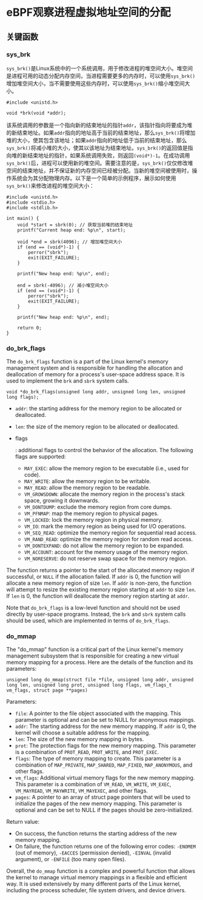 # eBPF观察进程虚拟地址空间的分配

## 关键函数

### sys_brk

`sys_brk()`是Linux系统中的一个系统调用，用于修改进程的堆空间大小。堆空间是进程可用的动态分配内存空间，当进程需要更多的内存时，可以使用`sys_brk()`增加堆空间大小，当不需要使用这些内存时，可以使用`sys_brk()`缩小堆空间大小。

```
#include <unistd.h>

void *brk(void *addr);
```

该系统调用的参数是一个指向新的结束地址的指针`addr`，该指针指向将要成为堆的新结束地址。如果`addr`指向的地址高于当前的结束地址，那么`sys_brk()`将增加堆的大小，使其包含该地址；如果`addr`指向的地址低于当前的结束地址，那么`sys_brk()`将减小堆的大小，使其以该地址为结束地址。`sys_brk()`的返回值是指向堆的新结束地址的指针，如果系统调用失败，则返回`(void*)-1`。在成功调用`sys_brk()`后，进程可以使用新的堆空间。需要注意的是，`sys_brk()`仅仅修改堆空间的结束地址，并不保证新的内存空间已经被分配。当新的堆空间被使用时，操作系统会为其分配物理内存。以下是一个简单的示例程序，展示如何使用`sys_brk()`来修改进程的堆空间大小：

```
#include <unistd.h>
#include <stdio.h>
#include <stdlib.h>

int main() {
    void *start = sbrk(0); // 获取当前堆的结束地址
    printf("Current heap end: %p\n", start);
    
    void *end = sbrk(4096); // 增加堆空间大小
    if (end == (void*)-1) {
        perror("sbrk");
        exit(EXIT_FAILURE);
    }
    
    printf("New heap end: %p\n", end);
    
    end = sbrk(-4096); // 减小堆空间大小
    if (end == (void*)-1) {
        perror("sbrk");
        exit(EXIT_FAILURE);
    }
    
    printf("New heap end: %p\n", end);
    
    return 0;
}
```

### do_brk_flags

The `do_brk_flags` function is a part of the Linux kernel's memory management system and is responsible for handling the allocation and deallocation of memory for a process's user-space address space. It is used to implement the `brk` and `sbrk` system calls.

```
void *do_brk_flags(unsigned long addr, unsigned long len, unsigned long flags);
```

- `addr`: the starting address for the memory region to be allocated or deallocated.

- `len`: the size of the memory region to be allocated or deallocated.

- flags

  : additional flags to control the behavior of the allocation. The following flags are supported:

  - `MAY_EXEC`: allow the memory region to be executable (i.e., used for code).
  - `MAY_WRITE`: allow the memory region to be writable.
  - `MAY_READ`: allow the memory region to be readable.
  - `VM_GROWSDOWN`: allocate the memory region in the process's stack space, growing it downwards.
  - `VM_DONTDUMP`: exclude the memory region from core dumps.
  - `VM_PFNMAP`: map the memory region to physical pages.
  - `VM_LOCKED`: lock the memory region in physical memory.
  - `VM_IO`: mark the memory region as being used for I/O operations.
  - `VM_SEQ_READ`: optimize the memory region for sequential read access.
  - `VM_RAND_READ`: optimize the memory region for random read access.
  - `VM_DONTEXPAND`: do not allow the memory region to be expanded.
  - `VM_ACCOUNT`: account for the memory usage of the memory region.
  - `VM_NORESERVE`: do not reserve swap space for the memory region.

The function returns a pointer to the start of the allocated memory region if successful, or `NULL` if the allocation failed. If `addr` is 0, the function will allocate a new memory region of size `len`. If `addr` is non-zero, the function will attempt to resize the existing memory region starting at `addr` to size `len`. If `len` is 0, the function will deallocate the memory region starting at `addr`.

Note that `do_brk_flags` is a low-level function and should not be used directly by user-space programs. Instead, the `brk` and `sbrk` system calls should be used, which are implemented in terms of `do_brk_flags`.

### do_mmap

The "do_mmap" function is a critical part of the Linux kernel's memory management subsystem that is responsible for creating a new virtual memory mapping for a process. Here are the details of the function and its parameters:

```
unsigned long do_mmap(struct file *file, unsigned long addr, unsigned long len, unsigned long prot, unsigned long flags, vm_flags_t vm_flags, struct page **pages)
```

Parameters:

- `file`: A pointer to the file object associated with the mapping. This parameter is optional and can be set to NULL for anonymous mappings.
- `addr`: The starting address for the new memory mapping. If `addr` is 0, the kernel will choose a suitable address for the mapping.
- `len`: The size of the new memory mapping in bytes.
- `prot`: The protection flags for the new memory mapping. This parameter is a combination of `PROT_READ`, `PROT_WRITE`, and `PROT_EXEC`.
- `flags`: The type of memory mapping to create. This parameter is a combination of `MAP_PRIVATE`, `MAP_SHARED`, `MAP_FIXED`, `MAP_ANONYMOUS`, and other flags.
- `vm_flags`: Additional virtual memory flags for the new memory mapping. This parameter is a combination of `VM_READ`, `VM_WRITE`, `VM_EXEC`, `VM_MAYREAD`, `VM_MAYWRITE`, `VM_MAYEXEC`, and other flags.
- `pages`: A pointer to an array of struct page pointers that will be used to initialize the pages of the new memory mapping. This parameter is optional and can be set to NULL if the pages should be zero-initialized.

Return value:

- On success, the function returns the starting address of the new memory mapping.
- On failure, the function returns one of the following error codes: `-ENOMEM` (out of memory), `-EACCES` (permission denied), `-EINVAL` (invalid argument), or `-ENFILE` (too many open files).

Overall, the `do_mmap` function is a complex and powerful function that allows the kernel to manage virtual memory mappings in a flexible and efficient way. It is used extensively by many different parts of the Linux kernel, including the process scheduler, file system drivers, and device drivers.